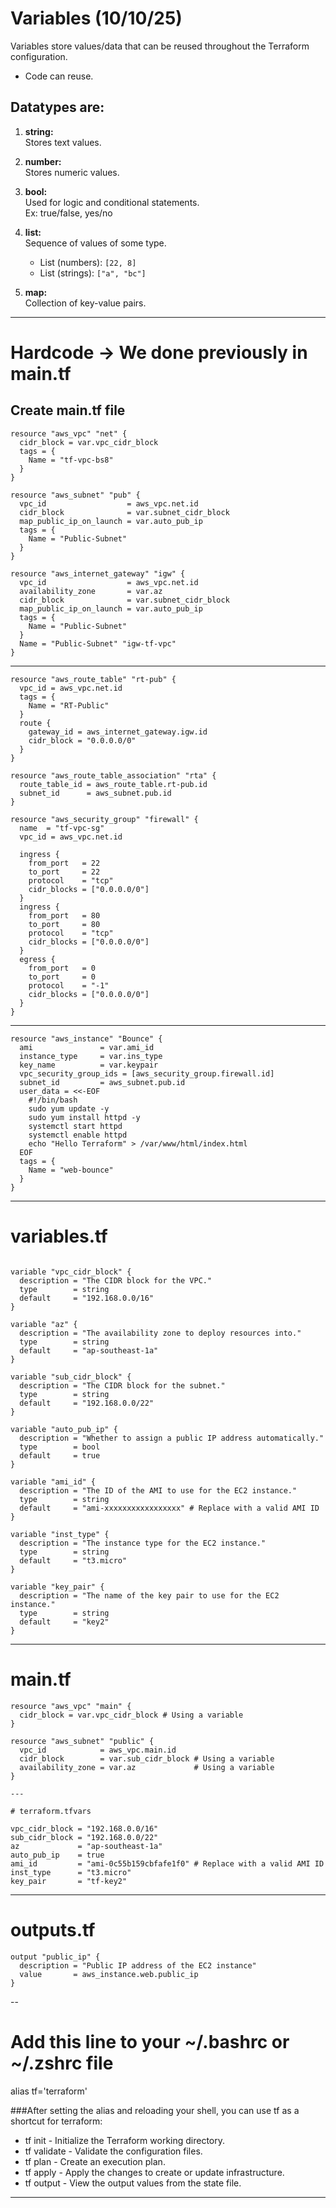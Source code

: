 # Variables (10/10/25)

Variables store values/data that can be reused throughout the Terraform configuration.

- Code can reuse.

## Datatypes are:
1. **string:**  
   Stores text values.

2. **number:**  
   Stores numeric values.

3. **bool:**  
   Used for logic and conditional statements.  
   Ex: true/false, yes/no

4. **list:**  
   Sequence of values of some type.  
   - List (numbers): `[22, 8]`  
   - List (strings): `["a", "bc"]`

5. **map:**  
   Collection of key-value pairs.

---

# Hardcode → We done previously in main.tf

## Create main.tf file

```hcl
resource "aws_vpc" "net" {
  cidr_block = var.vpc_cidr_block
  tags = {
    Name = "tf-vpc-bs8"
  }
}

resource "aws_subnet" "pub" {
  vpc_id                  = aws_vpc.net.id
  cidr_block              = var.subnet_cidr_block
  map_public_ip_on_launch = var.auto_pub_ip
  tags = {
    Name = "Public-Subnet"
  }
}

resource "aws_internet_gateway" "igw" {
  vpc_id                  = aws_vpc.net.id
  availability_zone       = var.az
  cidr_block              = var.subnet_cidr_block
  map_public_ip_on_launch = var.auto_pub_ip
  tags = {
    Name = "Public-Subnet"
  }
  Name = "Public-Subnet" "igw-tf-vpc"
}
```

---

```hcl
resource "aws_route_table" "rt-pub" {
  vpc_id = aws_vpc.net.id
  tags = {
    Name = "RT-Public"
  }
  route {
    gateway_id = aws_internet_gateway.igw.id
    cidr_block = "0.0.0.0/0"
  }
}

resource "aws_route_table_association" "rta" {
  route_table_id = aws_route_table.rt-pub.id
  subnet_id      = aws_subnet.pub.id
}

resource "aws_security_group" "firewall" {
  name  = "tf-vpc-sg"
  vpc_id = aws_vpc.net.id

  ingress {
    from_port   = 22
    to_port     = 22
    protocol    = "tcp"
    cidr_blocks = ["0.0.0.0/0"]
  }
  ingress {
    from_port   = 80
    to_port     = 80
    protocol    = "tcp"
    cidr_blocks = ["0.0.0.0/0"]
  }
  egress {
    from_port   = 0
    to_port     = 0
    protocol    = "-1"
    cidr_blocks = ["0.0.0.0/0"]
  }
}
```

---

```hcl
resource "aws_instance" "Bounce" {
  ami               = var.ami_id
  instance_type     = var.ins_type
  key_name          = var.keypair
  vpc_security_group_ids = [aws_security_group.firewall.id]
  subnet_id         = aws_subnet.pub.id
  user_data = <<-EOF
    #!/bin/bash
    sudo yum update -y
    sudo yum install httpd -y
    systemctl start httpd
    systemctl enable httpd
    echo "Hello Terraform" > /var/www/html/index.html
  EOF
  tags = {
    Name = "web-bounce"
  }
}
```

---

# variables.tf

```hcl

variable "vpc_cidr_block" {
  description = "The CIDR block for the VPC."
  type        = string
  default     = "192.168.0.0/16"
}

variable "az" {
  description = "The availability zone to deploy resources into."
  type        = string
  default     = "ap-southeast-1a"
}

variable "sub_cidr_block" {
  description = "The CIDR block for the subnet."
  type        = string
  default     = "192.168.0.0/22"
}

variable "auto_pub_ip" {
  description = "Whether to assign a public IP address automatically."
  type        = bool
  default     = true
}

variable "ami_id" {
  description = "The ID of the AMI to use for the EC2 instance."
  type        = string
  default     = "ami-xxxxxxxxxxxxxxxxx" # Replace with a valid AMI ID
}

variable "inst_type" {
  description = "The instance type for the EC2 instance."
  type        = string
  default     = "t3.micro"
}

variable "key_pair" {
  description = "The name of the key pair to use for the EC2 instance."
  type        = string
  default     = "key2"
}
```
----

# main.tf

```hcl
resource "aws_vpc" "main" {
  cidr_block = var.vpc_cidr_block # Using a variable
}

resource "aws_subnet" "public" {
  vpc_id            = aws_vpc.main.id
  cidr_block        = var.sub_cidr_block # Using a variable
  availability_zone = var.az             # Using a variable
}

---

# terraform.tfvars

vpc_cidr_block = "192.168.0.0/16"
sub_cidr_block = "192.168.0.0/22"
az             = "ap-southeast-1a"
auto_pub_ip    = true
ami_id         = "ami-0c55b159cbfafe1f0" # Replace with a valid AMI ID
inst_type      = "t3.micro"
key_pair       = "tf-key2"

```
---
# outputs.tf

```hcl
output "public_ip" {
  description = "Public IP address of the EC2 instance"
  value       = aws_instance.web.public_ip
}
```
--
# Add this line to your ~/.bashrc or ~/.zshrc file
alias tf='terraform'

###After setting the alias and reloading your shell, you can use tf as a shortcut for terraform:
- tf init - Initialize the Terraform working directory.
- tf validate - Validate the configuration files.
- tf plan - Create an execution plan.
- tf apply - Apply the changes to create or update infrastructure.
- tf output - View the output values from the state file.

---
